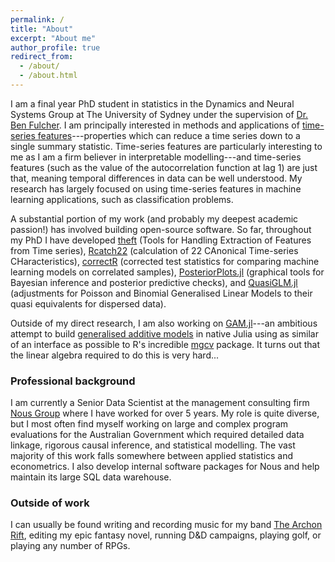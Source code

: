 ```yaml
---
permalink: /
title: "About"
excerpt: "About me"
author_profile: true
redirect_from: 
  - /about/
  - /about.html
---
```


I am a final year PhD student in statistics in the Dynamics and Neural Systems Group at The University of Sydney under the supervision of [Dr. Ben Fulcher](http://www.benfulcher.com/). I am principally interested in methods and applications of [time-series features](https://arxiv.org/abs/1709.08055)---properties which can reduce a time series down to a single summary statistic. Time-series features are particularly interesting to me as I am a firm believer in interpretable modelling---and time-series features (such as the value of the autocorrelation function at lag 1) are just that, meaning temporal differences in data can be well understood. My research has largely focused on using time-series features in machine learning applications, such as classification problems.

A substantial portion of my work (and probably my deepest academic passion!) has involved building open-source software. So far, throughout my PhD I have developed [theft](https://hendersontrent.github.io/theft/) (Tools for Handling Extraction of Features from Time series), [Rcatch22](https://github.com/hendersontrent/Rcatch22) (calculation of 22 CAnonical Time-series CHaracteristics), [correctR](https://hendersontrent.github.io/correctR/) (corrected test statistics for comparing machine learning models on correlated samples), [PosteriorPlots.jl](https://github.com/hendersontrent/PosteriorPlots.jl) (graphical tools for Bayesian inference and posterior predictive checks), and [QuasiGLM.jl](https://github.com/hendersontrent/QuasiGLM.jl) (adjustments for Poisson and Binomial Generalised Linear Models to their quasi equivalents for dispersed data).

Outside of my direct research, I am also working on [GAM.jl](https://github.com/hendersontrent/GAM.jl)---an ambitious attempt to build [generalised additive models](https://en.wikipedia.org/wiki/Generalized_additive_model) in native Julia using as similar of an interface as possible to R's incredible [mgcv](https://cran.r-project.org/web/packages/mgcv/index.html) package. It turns out that the linear algebra required to do this is very hard...

### Professional background

I am currently a Senior Data Scientist at the management consulting firm [Nous Group](https://nousgroup.com/people/trent-henderson/) where I have worked for over 5 years. My role is quite diverse, but I most often find myself working on large and complex program evaluations for the Australian Government which required detailed data linkage, rigorous causal inference, and statistical modelling. The vast majority of this work falls somewhere between applied statistics and econometrics. I also develop internal software packages for Nous and help maintain its large SQL data warehouse.

### Outside of work

I can usually be found writing and recording music for my band [The Archon Rift](https://thearchonrift.bandcamp.com/), editing my epic fantasy novel, running D&D campaigns, playing golf, or playing any number of RPGs.
